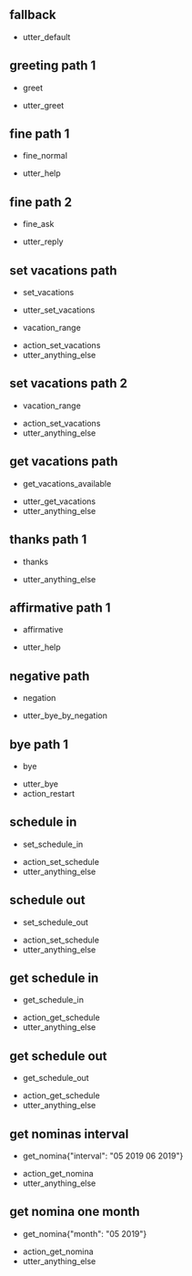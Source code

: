 ## fallback
- utter_default

## greeting path 1
* greet
- utter_greet

## fine path 1
* fine_normal
- utter_help

## fine path 2
* fine_ask
- utter_reply

## set vacations path
* set_vacations
- utter_set_vacations
* vacation_range
- action_set_vacations
- utter_anything_else

## set vacations path 2
* vacation_range
- action_set_vacations
- utter_anything_else

## get vacations path
* get_vacations_available
- utter_get_vacations
- utter_anything_else

## thanks path 1
* thanks
- utter_anything_else

## affirmative path 1
* affirmative
- utter_help

## negative path
* negation
- utter_bye_by_negation

## bye path 1
* bye
- utter_bye
- action_restart

## schedule  in 
* set_schedule_in
- action_set_schedule
- utter_anything_else

## schedule  out 
* set_schedule_out
- action_set_schedule
- utter_anything_else

## get schedule in
* get_schedule_in
- action_get_schedule
- utter_anything_else

## get schedule out
* get_schedule_out
- action_get_schedule
- utter_anything_else

## get nominas interval
* get_nomina{"interval": "05 2019 06 2019"}
- action_get_nomina
- utter_anything_else

## get nomina one month
* get_nomina{"month": "05 2019"}
- action_get_nomina
- utter_anything_else